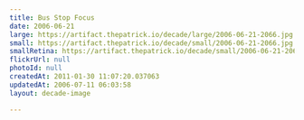 ```yaml
---
title: Bus Stop Focus
date: 2006-06-21
large: https://artifact.thepatrick.io/decade/large/2006-06-21-2066.jpg
small: https://artifact.thepatrick.io/decade/small/2006-06-21-2066.jpg
smallRetina: https://artifact.thepatrick.io/decade/small/2006-06-21-2066@2x.jpg
flickrUrl: null
photoId: null
createdAt: 2011-01-30 11:07:20.037063
updatedAt: 2006-07-11 06:03:58
layout: decade-image

---
```


